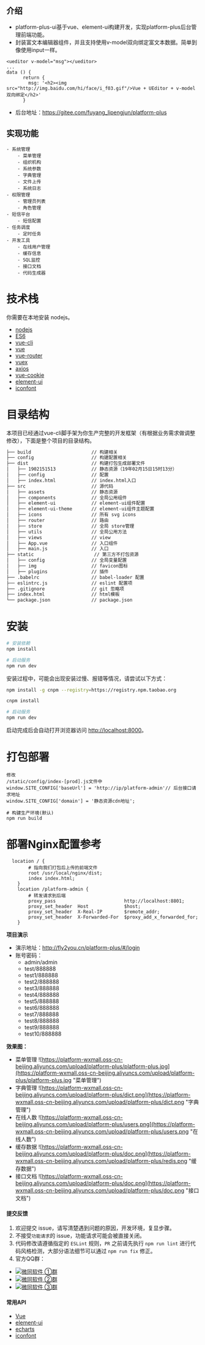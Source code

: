## 介绍
- platform-plus-ui基于vue、element-ui构建开发，实现platform-plus后台管理前端功能。
- 封装富文本编辑器组件，并且支持使用v-model双向绑定富文本数据。简单到像使用input一样。
```
<ueditor v-model="msg"></ueditor>
...
data () {
      return {
        msg: '<h2><img src="http://img.baidu.com/hi/face/i_f03.gif"/>Vue + UEditor + v-model双向绑定</h2>'
      }
```
- 后台地址：https://gitee.com/fuyang_lipengjun/platform-plus

## 实现功能
```
- 系统管理
    - 菜单管理
    - 组织机构
    - 系统参数
    - 字典管理
    - 文件上传
    - 系统日志
- 权限管理
    - 管理员列表
    - 角色管理
- 短信平台
    - 短信配置
- 任务调度
    - 定时任务
- 开发工具
    - 在线用户管理
    - 缓存信息
    - SQL监控
    - 接口文档
    - 代码生成器
```

# 技术栈
你需要在本地安装 nodejs。

- [nodejs](http://nodejs.org/)
- [ES6](http://es6.ruanyifeng.com/)
- [vue-cli](https://github.com/vuejs/vue-cli)
- [vue](https://cn.vuejs.org/index.html)
- [vue-router](https://github.com/vuejs/vue-router)
- [vuex](https://github.com/vuejs/vuex)
- [axios](https://github.com/axios/axios)
- [vue-cookie](https://github.com/alfhen/vue-cookie)
- [element-ui](https://github.com/ElemeFE/element)
- [iconfont](http://www.iconfont.cn/)

# 目录结构
本项目已经通过vue-cli脚手架为你生产完整的开发框架（有根据业务需求做调整修改），下面是整个项目的目录结构。
```bash
├── build                      // 构建相关  
├── config                     // 构建配置相关
├── dist                       // 构建打包生成部署文件
│   ├── 1902151513             // 静态资源（19年02月15日15时13分）
│   ├── config                 // 配置
│   ├── index.html             // index.html入口
├── src                        // 源代码
│   ├── assets                 // 静态资源
│   ├── components             // 全局公用组件
│   ├── element-ui             // element-ui组件配置
│   ├── element-ui-theme       // element-ui组件主题配置
│   ├── icons                  // 所有 svg icons
│   ├── router                 // 路由
│   ├── store                  // 全局 store管理
│   ├── utils                  // 全局公用方法
│   ├── views                  // view
│   ├── App.vue                // 入口组件
│   ├── main.js                // 入口
├── static                      // 第三方不打包资源
│   ├── config                 // 全局变量配置
│   ├── img                    // favicon图标
│   ├── plugins                // 插件
├── .babelrc                   // babel-loader 配置
├── eslintrc.js                // eslint 配置项
├── .gitignore                 // git 忽略项
├── index.html                 // html模板
└── package.json               // package.json
```

# 安装
```bash
# 安装依赖
npm install

# 启动服务
npm run dev
```

安装过程中，可能会出现安装过慢、报错等情况，请尝试以下方式：
```bash
npm install -g cnpm --registry=https://registry.npm.taobao.org

cnpm install

# 启动服务
npm run dev
```
启动完成后会自动打开浏览器访问 [http://localhost:8000]()。

# 打包部署
```
修改
/static/config/index-[prod].js文件中  
window.SITE_CONFIG['baseUrl'] = 'http://ip/platform-admin'// 后台接口请求地址
window.SITE_CONFIG['domain'] = '静态资源cdn地址';  

# 构建生产环境(默认)
npm run build

```
# 部署Nginx配置参考
```
  location / {
        # 指向我们打包后上传的前端文件
        root /usr/local/nginx/dist;
        index index.html;
    }
    location /platform-admin {
        # 转发请求到后端
        proxy_pass                         http://localhost:8801;
        proxy_set_header  Host             $host;
        proxy_set_header  X-Real-IP        $remote_addr;
        proxy_set_header  X-Forwarded-For  $proxy_add_x_forwarded_for;
    }
```

**项目演示**
- 演示地址：http://fly2you.cn/platform-plus/#/login
- 账号密码：
  - admin/admin
  - test/888888
  - test1/888888
  - test2/888888
  - test3/888888
  - test4/888888
  - test5/888888
  - test6/888888
  - test7/888888
  - test8/888888
  - test9/888888
  - test10/888888

**效果图：**
- 菜单管理
![https://platform-wxmall.oss-cn-beijing.aliyuncs.com/upload/platform-plus/platform-plus.jpg](https://platform-wxmall.oss-cn-beijing.aliyuncs.com/upload/platform-plus/platform-plus.jpg "菜单管理")
- 字典管理
![https://platform-wxmall.oss-cn-beijing.aliyuncs.com/upload/platform-plus/dict.png](https://platform-wxmall.oss-cn-beijing.aliyuncs.com/upload/platform-plus/dict.png "字典管理")
- 在线人数
![https://platform-wxmall.oss-cn-beijing.aliyuncs.com/upload/platform-plus/users.png](https://platform-wxmall.oss-cn-beijing.aliyuncs.com/upload/platform-plus/users.png "在线人数")
- 缓存数据
![https://platform-wxmall.oss-cn-beijing.aliyuncs.com/upload/platform-plus/doc.png](https://platform-wxmall.oss-cn-beijing.aliyuncs.com/upload/platform-plus/redis.png "缓存数据")
- 接口文档
![https://platform-wxmall.oss-cn-beijing.aliyuncs.com/upload/platform-plus/doc.png](https://platform-wxmall.oss-cn-beijing.aliyuncs.com/upload/platform-plus/doc.png "接口文档")

#### 提交反馈
1. 欢迎提交 issue，请写清楚遇到问题的原因，开发环境，复显步骤。
2. 不接受`功能请求`的 issue，功能请求可能会被直接关闭。  
3. 代码修改请遵循指定的 `ESLint` 规则，`PR` 之前请先执行 `npm run lint` 进行代码风格检测，大部分语法细节可以通过 `npm run fix` 修正。
4. 官方QQ群：
- <a target="_blank" href="//shang.qq.com/wpa/qunwpa?idkey=ac742b7481b95fac926a3f2196085108bceeebcdf14bd716cbea519751e69445"><img border="0" src="http://pub.idqqimg.com/wpa/images/group.png" alt="微同软件 ①群" title="微同软件 ①群"></a>
- <a target="_blank" href="//shang.qq.com/wpa/qunwpa?idkey=dcb460bfa21213a2712677bab7292fd8eb2138a1914af5af397b58e7c02690c5"><img border="0" src="http://pub.idqqimg.com/wpa/images/group.png" alt="微同软件 ②群" title="微同软件 ②群"></a>
- <a target="_blank" href="//shang.qq.com/wpa/qunwpa?idkey=c7657db5d4e65a40e46ee5998534f7b9b9fa56d0347c3af3157c7f6240c0d0dd"><img border="0" src="http://pub.idqqimg.com/wpa/images/group.png" alt="微同软件 ③群" title="微同软件 ③群"></a>

#### 常用API
- [Vue](https://cn.vuejs.org/v2/api/)
- [element-ui](http://element-cn.eleme.io/#/zh-CN/component/installation)
- [echarts](https://www.echartsjs.com/api.html#echarts)
- [iconfont](https://www.iconfont.cn/search/index)
